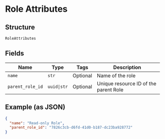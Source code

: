 
# Role Attributes

## Structure

`RoleAttributes`

## Fields

| Name | Type | Tags | Description |
|  --- | --- | --- | --- |
| `name` | `str` | Optional | Name of the role |
| `parent_role_id` | `uuid\|str` | Optional | Unique resource ID of the parent Role |

## Example (as JSON)

```json
{
  "name": "Read-only Role",
  "parent_role_id": "7826c3cb-d6fd-41d0-b187-dc23ba928772"
}
```

